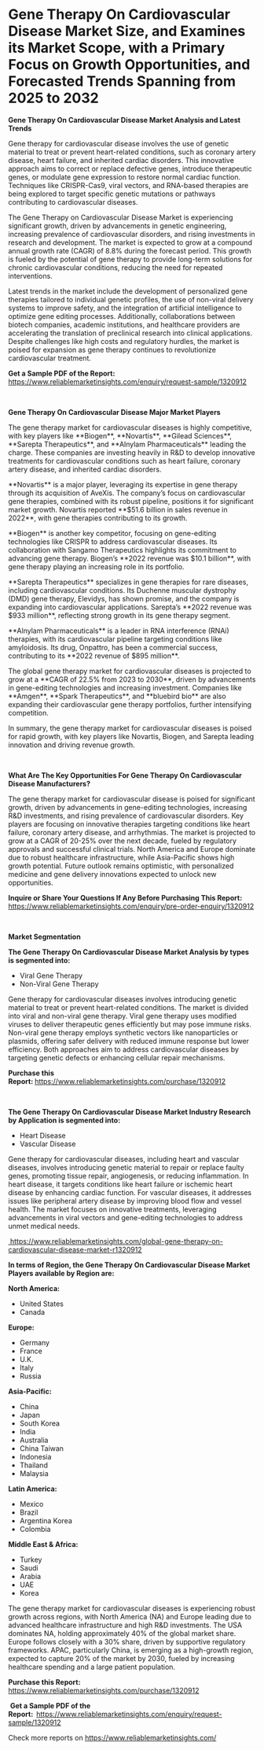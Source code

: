 <p><h1>Gene Therapy On Cardiovascular Disease Market Size, and Examines its Market Scope, with a Primary Focus on Growth Opportunities, and Forecasted Trends Spanning from 2025 to 2032</h1></p><p><strong>Gene Therapy On Cardiovascular Disease Market Analysis and Latest Trends</strong></p>
<p><p>Gene therapy for cardiovascular disease involves the use of genetic material to treat or prevent heart-related conditions, such as coronary artery disease, heart failure, and inherited cardiac disorders. This innovative approach aims to correct or replace defective genes, introduce therapeutic genes, or modulate gene expression to restore normal cardiac function. Techniques like CRISPR-Cas9, viral vectors, and RNA-based therapies are being explored to target specific genetic mutations or pathways contributing to cardiovascular diseases.</p><p>The Gene Therapy on Cardiovascular Disease Market is experiencing significant growth, driven by advancements in genetic engineering, increasing prevalence of cardiovascular disorders, and rising investments in research and development. The market is expected to grow at a compound annual growth rate (CAGR) of 8.8% during the forecast period. This growth is fueled by the potential of gene therapy to provide long-term solutions for chronic cardiovascular conditions, reducing the need for repeated interventions.</p><p>Latest trends in the market include the development of personalized gene therapies tailored to individual genetic profiles, the use of non-viral delivery systems to improve safety, and the integration of artificial intelligence to optimize gene editing processes. Additionally, collaborations between biotech companies, academic institutions, and healthcare providers are accelerating the translation of preclinical research into clinical applications. Despite challenges like high costs and regulatory hurdles, the market is poised for expansion as gene therapy continues to revolutionize cardiovascular treatment.</p></p>
<p><strong>Get a Sample PDF of the Report:&nbsp;</strong> <a href="https://www.reliablemarketinsights.com/enquiry/request-sample/1320912?utm_campaign=1894&utm_medium=2&utm_source=Github&utm_content=ia&utm_term=20012025&utm_id=gene-therapy-on-cardiovascular-disease">https://www.reliablemarketinsights.com/enquiry/request-sample/1320912</a></p>
<p>&nbsp;</p>
<p><strong>Gene Therapy On Cardiovascular Disease Major Market Players</strong></p>
<p><p>The gene therapy market for cardiovascular diseases is highly competitive, with key players like **Biogen**, **Novartis**, **Gilead Sciences**, **Sarepta Therapeutics**, and **Alnylam Pharmaceuticals** leading the charge. These companies are investing heavily in R&D to develop innovative treatments for cardiovascular conditions such as heart failure, coronary artery disease, and inherited cardiac disorders.</p><p>**Novartis** is a major player, leveraging its expertise in gene therapy through its acquisition of AveXis. The company’s focus on cardiovascular gene therapies, combined with its robust pipeline, positions it for significant market growth. Novartis reported **$51.6 billion in sales revenue in 2022**, with gene therapies contributing to its growth.</p><p>**Biogen** is another key competitor, focusing on gene-editing technologies like CRISPR to address cardiovascular diseases. Its collaboration with Sangamo Therapeutics highlights its commitment to advancing gene therapy. Biogen’s **2022 revenue was $10.1 billion**, with gene therapy playing an increasing role in its portfolio.</p><p>**Sarepta Therapeutics** specializes in gene therapies for rare diseases, including cardiovascular conditions. Its Duchenne muscular dystrophy (DMD) gene therapy, Elevidys, has shown promise, and the company is expanding into cardiovascular applications. Sarepta’s **2022 revenue was $933 million**, reflecting strong growth in its gene therapy segment.</p><p>**Alnylam Pharmaceuticals** is a leader in RNA interference (RNAi) therapies, with its cardiovascular pipeline targeting conditions like amyloidosis. Its drug, Onpattro, has been a commercial success, contributing to its **2022 revenue of $895 million**.</p><p>The global gene therapy market for cardiovascular diseases is projected to grow at a **CAGR of 22.5% from 2023 to 2030**, driven by advancements in gene-editing technologies and increasing investment. Companies like **Amgen**, **Spark Therapeutics**, and **bluebird bio** are also expanding their cardiovascular gene therapy portfolios, further intensifying competition.</p><p>In summary, the gene therapy market for cardiovascular diseases is poised for rapid growth, with key players like Novartis, Biogen, and Sarepta leading innovation and driving revenue growth.</p></p>
<p>&nbsp;</p>
<p><strong>What Are The Key Opportunities For Gene Therapy On Cardiovascular Disease Manufacturers?</strong></p>
<p><p>The gene therapy market for cardiovascular disease is poised for significant growth, driven by advancements in gene-editing technologies, increasing R&D investments, and rising prevalence of cardiovascular disorders. Key players are focusing on innovative therapies targeting conditions like heart failure, coronary artery disease, and arrhythmias. The market is projected to grow at a CAGR of 20-25% over the next decade, fueled by regulatory approvals and successful clinical trials. North America and Europe dominate due to robust healthcare infrastructure, while Asia-Pacific shows high growth potential. Future outlook remains optimistic, with personalized medicine and gene delivery innovations expected to unlock new opportunities.</p></p>
<p><strong>Inquire or Share Your Questions If Any Before Purchasing This Report:</strong> <a href="https://www.reliablemarketinsights.com/enquiry/pre-order-enquiry/1320912?utm_campaign=1894&utm_medium=2&utm_source=Github&utm_content=ia&utm_term=20012025&utm_id=gene-therapy-on-cardiovascular-disease">https://www.reliablemarketinsights.com/enquiry/pre-order-enquiry/1320912</a></p>
<p>&nbsp;</p>
<p><strong>Market Segmentation</strong></p>
<p><strong>The Gene Therapy On Cardiovascular Disease Market Analysis by types is segmented into:</strong></p>
<p><ul><li>Viral Gene Therapy</li><li>Non-Viral Gene Therapy</li></ul></p>
<p><p>Gene therapy for cardiovascular diseases involves introducing genetic material to treat or prevent heart-related conditions. The market is divided into viral and non-viral gene therapy. Viral gene therapy uses modified viruses to deliver therapeutic genes efficiently but may pose immune risks. Non-viral gene therapy employs synthetic vectors like nanoparticles or plasmids, offering safer delivery with reduced immune response but lower efficiency. Both approaches aim to address cardiovascular diseases by targeting genetic defects or enhancing cellular repair mechanisms.</p></p>
<p><strong>Purchase this Report:&nbsp;</strong><a href="https://www.reliablemarketinsights.com/purchase/1320912?utm_campaign=1894&utm_medium=2&utm_source=Github&utm_content=ia&utm_term=20012025&utm_id=gene-therapy-on-cardiovascular-disease">https://www.reliablemarketinsights.com/purchase/1320912</a></p>
<p>&nbsp;</p>
<p><strong>The Gene Therapy On Cardiovascular Disease Market Industry Research by Application is segmented into:</strong></p>
<p><ul><li>Heart Disease</li><li>Vascular Disease</li></ul></p>
<p><p>Gene therapy for cardiovascular diseases, including heart and vascular diseases, involves introducing genetic material to repair or replace faulty genes, promoting tissue repair, angiogenesis, or reducing inflammation. In heart disease, it targets conditions like heart failure or ischemic heart disease by enhancing cardiac function. For vascular diseases, it addresses issues like peripheral artery disease by improving blood flow and vessel health. The market focuses on innovative treatments, leveraging advancements in viral vectors and gene-editing technologies to address unmet medical needs.</p></p>
<p><a href="https://www.reliablemarketinsights.com/global-gene-therapy-on-cardiovascular-disease-market-r1320912?utm_campaign=1894&utm_medium=2&utm_source=Github&utm_content=ia&utm_term=20012025&utm_id=gene-therapy-on-cardiovascular-disease">&nbsp;https://www.reliablemarketinsights.com/global-gene-therapy-on-cardiovascular-disease-market-r1320912</a></p>
<p><strong>In terms of Region, the Gene Therapy On Cardiovascular Disease Market Players available by Region are:</strong></p>
<p>
    <p> <strong> North America: </strong>
        <ul>
            <li>United States</li>
            <li>Canada</li>
        </ul>
        </p> 
    <p> <strong> Europe: </strong>
        <ul>
            <li>Germany</li>
            <li>France</li>
            <li>U.K.</li>
            <li>Italy</li>
            <li>Russia</li>
        </ul>
        </p> 
    <p> <strong> Asia-Pacific: </strong>
        <ul>
            <li>China</li>
            <li>Japan</li>
            <li>South Korea</li>
            <li>India</li>
            <li>Australia</li>
            <li>China Taiwan</li>
            <li>Indonesia</li>
            <li>Thailand</li>
            <li>Malaysia</li>
        </ul>
        </p> 
    <p> <strong> Latin America: </strong>
        <ul>
            <li>Mexico</li>
            <li>Brazil</li>
            <li>Argentina Korea</li>
            <li>Colombia</li>
        </ul>
        </p> 
    <p> <strong> Middle East & Africa: </strong>
        <ul>
            <li>Turkey</li>
            <li>Saudi</li>
            <li>Arabia</li>
            <li>UAE</li>
            <li>Korea</li>
        </ul>
    </p>
    </p>
<p><p>The gene therapy market for cardiovascular diseases is experiencing robust growth across regions, with North America (NA) and Europe leading due to advanced healthcare infrastructure and high R&D investments. The USA dominates NA, holding approximately 40% of the global market share. Europe follows closely with a 30% share, driven by supportive regulatory frameworks. APAC, particularly China, is emerging as a high-growth region, expected to capture 20% of the market by 2030, fueled by increasing healthcare spending and a large patient population.</p></p>
<p><strong>Purchase this Report: </strong><a href="https://www.reliablemarketinsights.com/purchase/1320912?utm_campaign=1894&utm_medium=2&utm_source=Github&utm_content=ia&utm_term=20012025&utm_id=gene-therapy-on-cardiovascular-disease">https://www.reliablemarketinsights.com/purchase/1320912</a></p>
<p>&nbsp;<strong>Get a Sample PDF of the Report:&nbsp;&nbsp;</strong><a href="https://www.reliablemarketinsights.com/enquiry/request-sample/1320912?utm_campaign=1894&utm_medium=2&utm_source=Github&utm_content=ia&utm_term=20012025&utm_id=gene-therapy-on-cardiovascular-disease">https://www.reliablemarketinsights.com/enquiry/request-sample/1320912</a></p>
<p><strong></strong></p>
<p>Check more reports on <a href="https://www.reliablemarketinsights.com/?utm_campaign=1894&utm_medium=2&utm_source=Github&utm_content=ia&utm_term=20012025&utm_id=gene-therapy-on-cardiovascular-disease">https://www.reliablemarketinsights.com/</a></p>